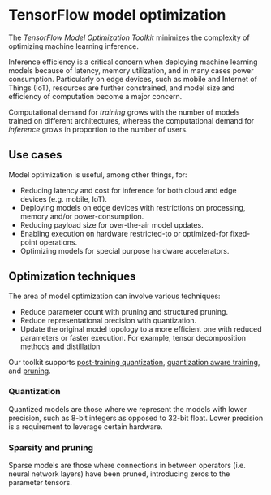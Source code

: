 # TensorFlow model optimization

The *TensorFlow Model Optimization Toolkit* minimizes the complexity of
optimizing machine learning inference.

Inference efficiency is a critical concern when deploying machine learning
models because of latency, memory utilization, and in many cases power
consumption. Particularly on edge devices, such as mobile and Internet of Things
(IoT), resources are further constrained, and model size and efficiency of
computation become a major concern.

Computational demand for *training* grows with the number of models trained on
different architectures, whereas the computational demand for *inference* grows
in proportion to the number of users.

## Use cases

Model optimization is useful, among other things, for:

*   Reducing latency and cost for inference for both cloud and edge devices
    (e.g. mobile, IoT).
*   Deploying models on edge devices with restrictions on processing, memory
    and/or power-consumption.
*   Reducing payload size for over-the-air model updates.
*   Enabling execution on hardware restricted-to or optimized-for fixed-point
    operations.
*   Optimizing models for special purpose hardware accelerators.

## Optimization techniques

The area of model optimization can involve various techniques:

*   Reduce parameter count with pruning and structured pruning.
*   Reduce representational precision with quantization.
*   Update the original model topology to a more efficient one with reduced
    parameters or faster execution. For example, tensor decomposition methods
    and distillation

Our toolkit supports
[post-training quantization](./quantization/post_training.md),
[quantization aware training](./quantization/training.md), and
[pruning](./pruning/index.md).

### Quantization

Quantized models are those where we represent the models with lower precision,
such as 8-bit integers as opposed to 32-bit float. Lower precision is a
requirement to leverage certain hardware.

### Sparsity and pruning

Sparse models are those where connections in between operators (i.e. neural
network layers) have been pruned, introducing zeros to the parameter tensors.
